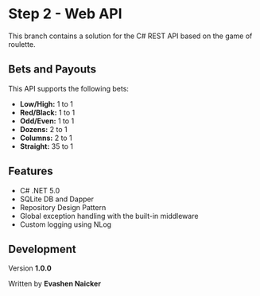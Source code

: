 # Step 2  - Web API

This branch contains a solution for the C# REST API based on the game of roulette.

## Bets and Payouts

This API supports the following bets:

-   **Low/High:**  1 to 1
-   **Red/Black:**  1 to 1
-    **Odd/Even:**  1 to 1
-   **Dozens:**  2 to 1
-   **Columns:**  2 to 1
-    **Straight:**  35 to 1



## Features

 - C# .NET  5.0 
 - SQLite DB and Dapper
 - Repository Design Pattern
 - Global exception handling with the built-in middleware
 - Custom logging using NLog
 

## Development

Version  **1.0.0**

Written by  **Evashen Naicker**
